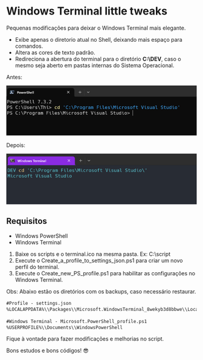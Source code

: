 # Windows Terminal little tweaks

Pequenas modificações para deixar o Windows Terminal mais elegante.

- Exibe apenas o diretorio atual no Shell, deixando mais espaço para comandos.
- Altera as cores de texto padrão.
- Redireciona a abertura do terminal para o diretório **C:\DEV**, caso o mesmo seja aberto em pastas internas do Sistema Operacional.

Antes:

![Windows Terminal tweak][before]

Depois:

![Windows Terminal padrão][after]

## Requisitos

- Windows PowerShell
- Windows Terminal

1. Baixe os scripts e o terminal.ico na mesma pasta. Ex: C:\script
2. Execute o Create_a_profile_to_settings_json.ps1 para criar um novo perfil do terminal.
3. Execute o Create_new_PS_profile.ps1 para habilitar as configurações no Windows Terminal.

Obs: Abaixo estão os diretórios com os backups, caso necessário restaurar.

```shell
#Profile - settings.json
%LOCALAPPDATA%\\Packages\\Microsoft.WindowsTerminal_8wekyb3d8bbwe\\LocalState\

#Windows Terminal - Microsoft.PowerShell_profile.ps1
%USERPROFILE%\\Documents\\WindowsPowerShell
```

Fique à vontade para fazer modificações e melhorias no script.

Bons estudos e bons códigos! :sunglasses:

<!-- LINKS -->
[after]: /assets/img/after.png "Windows Terminal modificado"
[before]: /assets/img/before.png "Windows Terminal padrão"
